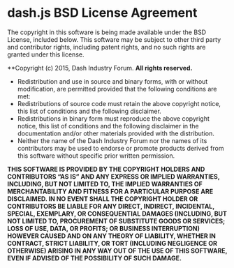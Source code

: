 # dash.js BSD License Agreement

The copyright in this software is being made available under the BSD License, included below. This software may be subject to other third party and contributor rights, including patent rights, and no such rights are granted under this license.

**Copyright (c) 2015, Dash Industry Forum.
**All rights reserved.**
 
* Redistribution and use in source and binary forms, with or without modification, are permitted provided that the following conditions are met:
* Redistributions of source code must retain the above copyright notice, this list of conditions and the following disclaimer.
* Redistributions in binary form must reproduce the above copyright notice, this list of conditions and the following disclaimer in the  documentation and/or other materials provided with the distribution.
* Neither the name of the Dash Industry Forum nor the names of its contributors may be used to endorse or promote products derived from this software without specific prior written permission.

**THIS SOFTWARE IS PROVIDED BY THE COPYRIGHT HOLDERS AND CONTRIBUTORS “AS IS” AND ANY EXPRESS OR IMPLIED WARRANTIES, INCLUDING, BUT NOT LIMITED TO, THE IMPLIED WARRANTIES OF MERCHANTABILITY AND FITNESS FOR A PARTICULAR PURPOSE ARE DISCLAIMED. IN NO EVENT SHALL THE COPYRIGHT HOLDER OR CONTRIBUTORS BE LIABLE FOR ANY DIRECT, INDIRECT, INCIDENTAL, SPECIAL, EXEMPLARY, OR CONSEQUENTIAL DAMAGES (INCLUDING, BUT NOT LIMITED TO, PROCUREMENT OF SUBSTITUTE GOODS OR SERVICES; LOSS OF USE, DATA, OR PROFITS; OR BUSINESS INTERRUPTION) HOWEVER CAUSED AND ON ANY THEORY OF LIABILITY, WHETHER IN CONTRACT, STRICT LIABILITY, OR TORT (INCLUDING NEGLIGENCE OR OTHERWISE) ARISING IN ANY WAY OUT OF THE USE OF THIS SOFTWARE, EVEN IF ADVISED OF THE POSSIBILITY OF SUCH DAMAGE.**
 